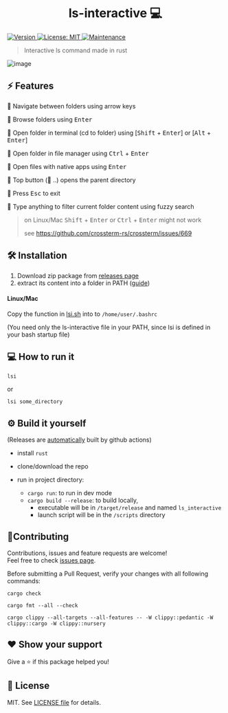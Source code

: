 <h1 align="center">ls-interactive 💻</h1>
<p>
  <a href="https://github.com/Araxeus/ls-interactive/releases" target="_blank">
    <img alt="Version" src="https://img.shields.io/github/release/Araxeus/ls-interactive.svg" onerror='this.onerror=undefined; this.src="https://img.shields.io/badge/version-1.0.0-blue.svg?cacheSeconds=2592000"'/>
  </a>
  <a href="https://github.com/Araxeus/ls-interactive/blob/main/LICENSE" target="_blank">
    <img alt="License: MIT" src="https://img.shields.io/github/license/Araxeus/ls-interactive?color=yellow" />
  </a>
   <a href="https://github.com/Araxeus/ls-interactive" target="_blank">
    <img alt="Maintenance" src="https://img.shields.io/badge/Maintained%3F-yes-green.svg" />
  </a>
</p>

> Interactive ls command made in rust

![image](https://user-images.githubusercontent.com/78568641/167173566-8762a3a8-4dbf-492a-9883-f48760637bcd.png)

## ⚡ Features

🌟 Navigate between folders using arrow keys

🌟 Browse folders using <kbd>Enter</kbd>

🌟 Open folder in terminal (cd to folder) using [<kbd>Shift</kbd> + <kbd>Enter</kbd>] or [<kbd>Alt</kbd> + <kbd>Enter</kbd>]

🌟 Open folder in file manager using <kbd>Ctrl</kbd> + <kbd>Enter</kbd>

🌟 Open files with native apps using <kbd>Enter</kbd>

🌟 Top button (📁 ..) opens the parent directory

🌟 Press <kbd>Esc</kbd> to exit

🌟 Type anything to filter current folder content using fuzzy search

> on Linux/Mac <kbd>Shift</kbd> + <kbd>Enter</kbd> or <kbd>Ctrl</kbd> + <kbd>Enter</kbd> might not work
>
> see https://github.com/crossterm-rs/crossterm/issues/669

## 🛠 Installation

1. Download zip package from [releases page](https://github.com/Araxeus/ls-interactive/releases)
2. extract its content into a folder in PATH ([guide](https://gist.github.com/nex3/c395b2f8fd4b02068be37c961301caa7))

#### Linux/Mac
Copy the function in [lsi.sh](https://github.com/Araxeus/ls-interactive/blob/master/scripts/lsi.sh) into to `/home/user/.bashrc`

(You need only the ls-interactive file in your PATH, since lsi is defined in your bash startup file)

## 💻 How to run it

```bash
lsi
```

or

```bash
lsi some_directory
```

## ⚙️ Build it yourself

(Releases are [automatically](https://github.com/Araxeus/ls-interactive/blob/master/.github/workflows/release.yml) built by github actions)

-   install `rust`
-   clone/download the repo

-   run in project directory:
    -   `cargo run`: to run in dev mode
    -   `cargo build --release`: to build locally,
        -   executable will be in `/target/release` and named `ls_interactive`
        -   launch script will be in the `/scripts` directory

## 🤝Contributing

Contributions, issues and feature requests are welcome!<br />Feel free to check [issues page](https://github.com/Araxeus/ls-interactive/issues).

Before submitting a Pull Request, verify your changes with all following commands:

```mcfunction
cargo check
```

```mcfunction
cargo fmt --all --check
```

```mcfunction
cargo clippy --all-targets --all-features -- -W clippy::pedantic -W clippy::cargo -W clippy::nursery
```

## ❤️ Show your support

Give a ⭐ if this package helped you!

## 📜 License

MIT. See [LICENSE file](./LICENSE) for details.
